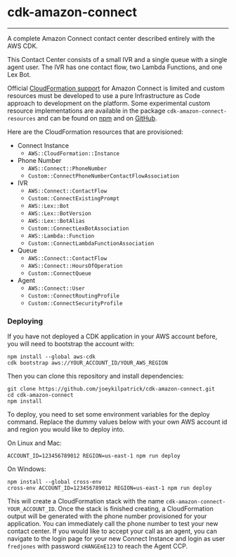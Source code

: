 # cdk-amazon-connect
---
A complete Amazon Connect contact center described entirely with the AWS CDK.

This Contact Center consists of a small IVR and a single queue with a single agent user. The IVR has one contact flow, two Lambda Functions, and one Lex Bot.

Official [CloudFormation support](https://docs.aws.amazon.com/AWSCloudFormation/latest/UserGuide/AWS_Connect.html) for Amazon Connect is limited and custom resources must be developed to use a pure Infrastructure as Code approach to development on the platform. Some experimental custom resource implementations are available in the package `cdk-amazon-connect-resources` and can be found on [npm](https://www.npmjs.com/package/cdk-amazon-connect-resources) and on [GitHub](https://github.com/joeykilpatrick/cdk-amazon-connect-resources).


Here are the CloudFormation resources that are provisioned:

- Connect Instance
  - `AWS::CloudFormation::Instance`
- Phone Number
  - `AWS::Connect::PhoneNumber`
  - `Custom::ConnectPhoneNumberContactFlowAssociation`
- IVR
  - `AWS::Connect::ContactFlow`
  - `Custom::ConnectExistingPrompt`
  - `AWS::Lex::Bot`
  - `AWS::Lex::BotVersion`
  - `AWS::Lex::BotAlias`
  - `Custom::ConnectLexBotAssociation`
  - `AWS::Lambda::Function`
  - `Custom::ConnectLambdaFunctionAssociation`
- Queue
  - `AWS::Connect::ContactFlow`
  - `AWS::Connect::HoursOfOperation`
  - `Custom::ConnectQueue`
- Agent
  - `AWS::Connect::User`
  - `Custom::ConnectRoutingProfile`
  - `Custom::ConnectSecurityProfile`

### Deploying

If you have not deployed a CDK application in your AWS account before, you will need to bootstrap the account with:

```shell
npm install --global aws-cdk
cdk bootstrap aws://YOUR_ACCOUNT_ID/YOUR_AWS_REGION
```

Then you can clone this repository and install dependencies:

```shell
git clone https://github.com/joeykilpatrick/cdk-amazon-connect.git
cd cdk-amazon-connect
npm install
```

To deploy, you need to set some environment variables for the deploy command. Replace the dummy values below with your own AWS account id and region you would like to deploy into.

On Linux and Mac:

```shell
ACCOUNT_ID=123456789012 REGION=us-east-1 npm run deploy
```

On Windows:

```shell
npm install --global cross-env
cross-env ACCOUNT_ID=123456789012 REGION=us-east-1 npm run deploy
```


This will create a CloudFormation stack with the name `cdk-amazon-connect-YOUR_ACCOUNT_ID`. Once the stack is finished creating, a CloudFormation output will be generated with the phone number provisioned for your application. You can immediately call the phone number to test your new contact center. If you would like to accept your call as an agent, you can navigate to the login page for your new Connect Instance and login as user `fredjones` with password `cHANGEmE123` to reach the Agent CCP.